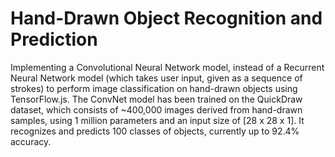 # Hand-Drawn Object Recognition and Prediction
Implementing a Convolutional Neural Network model, instead of a Recurrent Neural Network model (which takes user input, given as a sequence of strokes) to perform image classification on hand-drawn objects using TensorFlow.js. The ConvNet model has been trained on the QuickDraw dataset, which consists of ~400,000 images derived from hand-drawn samples, using 1 million parameters and an input size of [28 x 28 x 1]. It recognizes and predicts 100 classes of objects, currently up to 92.4% accuracy.


